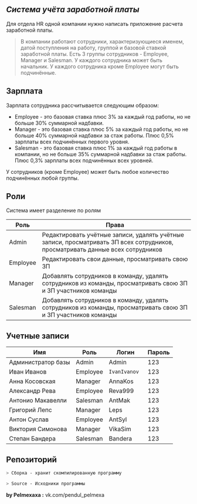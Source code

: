 
## _Система учёта заработной платы_


Для отдела HR одной компании нужно написать приложение расчета заработной платы.

> В компании работают сотрудники, характеризующиеся именем, датой поступления на работу, группой и базовой ставкой заработной платы.
Есть 3 группы сотрудников - Employee, Manager и Salesman. У каждого сотрудника может быть начальник. У каждого сотрудника кроме Employee могут быть подчинённые.



## Зарплата

Зарплата сотрудника рассчитывается следующим образом:

- Employee - это базовая ставка плюс 3% за каждый год работы, но не больше 30% суммарной надбавки. 
- Manager - это базовая ставка плюс 5% за каждый год работы, но не больше 40% суммарной надбавки за стаж работы. Плюс 0,5% зарплаты всех подчинённых первого уровня.
- Salesman - это базовая ставка плюс 1% за каждый год работы в компании, но не больше 35% суммарной надбавки за стаж работы. Плюс 0,3% зарплаты всех подчинённых всех уровней.

У сотрудников (кроме Employee) может быть любое количество подчинённых любой
группы.

## Роли

Система имеет разделение по ролям

| Роль | Права |
| ------ | ------ |
| Admin | Редактировать учётные записи, удалять учётные записи, просматривать ЗП всех сотрудников, просматривать данные всех сотрудников |
| Employee | Редактировать свои данные, просматривать свою ЗП |
| Manager | Добавлять сотрудников в команду, удалять сотрудников из команды, просматривать свою ЗП и ЗП участников команды |
| Salesman | Добавлять сотрудников в команду, удалять сотрудников из команды, просматривать свою ЗП и ЗП участников команды |

## Учетные записи

| Имя | Роль | Логин | Пароль |
| ------ | ------ | ------ | ------ |
| Администратор базы | Admin | Admin | 123 |
|Иван	Иванов	|           Employee|	        ```IvanIvanov ```| 123
|Анна	Косовская|          Manager|	        AnnaKos|123
|Александр	Рева|           Employee|	        Reva999|123
|Антонио	Макавелли|      Salesman|           AntMak|123
|Григорий	Лепс|           Manager	|           Leps|123
|Антон	Суслав	|           Employee|           AntSyl|123
|Виктория	Симонова|       Manager	|           VikaSim|123
|Степан	Бандера	|           Salesman|           Bandera|123


## Репозиторий

```sh
> Сборка - хранит скомпилированную программу
```
```sh
> Source - Исходники программы
```

**by Pelmexaxa :** vk.com/pendul_pelmexa